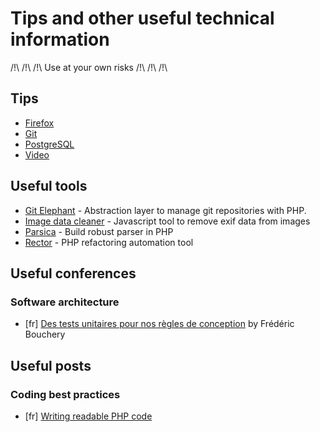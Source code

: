 # Tips and other useful technical information

/!\ /!\ /!\ Use at your own risks /!\ /!\ /!\

## Tips

* [Firefox](doc/tips/firefox.md)
* [Git](doc/tips/git.md)
* [PostgreSQL](doc/tips/postgresql.md)
* [Video](doc/tips/video.md)

## Useful tools
* [Git Elephant](https://github.com/matteosister/GitElephant) - Abstraction layer to manage git repositories with PHP.
* [Image data cleaner](https://github.com/codepo8/image-data-cleaner) - Javascript tool to remove exif data from images
* [Parsica](https://parsica.verraes.net/) - Build robust parser in PHP
* [Rector](https://getrector.org/) - PHP refactoring automation tool

## Useful conferences
### Software architecture
* [fr] [Des tests unitaires pour nos règles de conception](https://www.youtube.com/watch?v=PB3NWOwBCyQ) by Frédéric Bouchery

## Useful posts
### Coding best practices
* [fr] [Writing readable PHP code](https://www.jimmyklein.fr/5-mauvaises-habitudes-a-perdre-en-php/)
